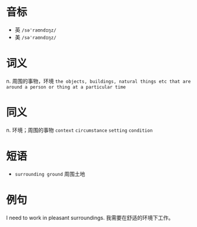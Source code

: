 # 音标

- 英 `/sə'raʊndɪŋz/`
- 美 `/sə'raʊndɪŋz/`

# 词义

n. 周围的事物，环境
`the objects, buildings, natural things etc that are around a person or thing at a particular time`

# 同义

n. 环境；周围的事物
`context` `circumstance` `setting` `condition`

# 短语

- `surrounding ground` 周围土地

# 例句

I need to work in pleasant surroundings.
我需要在舒适的环境下工作。


